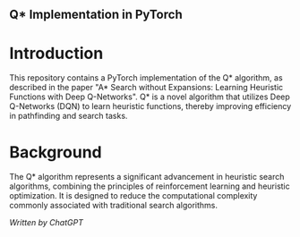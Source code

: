 ## Q* Implementation in PyTorch
# Introduction
This repository contains a PyTorch implementation of the Q* algorithm, as described in the paper "A* Search without Expansions: Learning Heuristic Functions with Deep Q-Networks". Q* is a novel algorithm that utilizes Deep Q-Networks (DQN) to learn heuristic functions, thereby improving efficiency in pathfinding and search tasks.

# Background
The Q* algorithm represents a significant advancement in heuristic search algorithms, combining the principles of reinforcement learning and heuristic optimization. It is designed to reduce the computational complexity commonly associated with traditional search algorithms.

_Written by ChatGPT_
